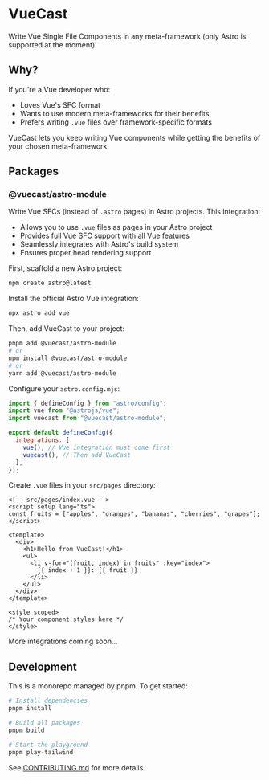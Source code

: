 # VueCast

Write Vue Single File Components in any meta-framework (only Astro is supported at the moment).

## Why?

If you're a Vue developer who:

- Loves Vue's SFC format
- Wants to use modern meta-frameworks for their benefits
- Prefers writing `.vue` files over framework-specific formats

VueCast lets you keep writing Vue components while getting the benefits of your chosen meta-framework.

## Packages

### @vuecast/astro-module

Write Vue SFCs (instead of `.astro` pages) in Astro projects. This integration:

- Allows you to use `.vue` files as pages in your Astro project
- Provides full Vue SFC support with all Vue features
- Seamlessly integrates with Astro's build system
- Ensures proper head rendering support

First, scaffold a new Astro project:

```bash
npm create astro@latest
```

Install the official Astro Vue integration:

```bash
npx astro add vue
```

Then, add VueCast to your project:

```bash
pnpm add @vuecast/astro-module
# or
npm install @vuecast/astro-module
# or
yarn add @vuecast/astro-module
```

Configure your `astro.config.mjs`:

```js
import { defineConfig } from "astro/config";
import vue from "@astrojs/vue";
import vuecast from "@vuecast/astro-module";

export default defineConfig({
  integrations: [
    vue(), // Vue integration must come first
    vuecast(), // Then add VueCast
  ],
});
```

Create `.vue` files in your `src/pages` directory:

```vue
<!-- src/pages/index.vue -->
<script setup lang="ts">
const fruits = ["apples", "oranges", "bananas", "cherries", "grapes"];
</script>

<template>
  <div>
    <h1>Hello from VueCast!</h1>
    <ul>
      <li v-for="(fruit, index) in fruits" :key="index">
        {{ index + 1 }}: {{ fruit }}
      </li>
    </ul>
  </div>
</template>

<style scoped>
/* Your component styles here */
</style>
```

More integrations coming soon...

## Development

This is a monorepo managed by pnpm. To get started:

```bash
# Install dependencies
pnpm install

# Build all packages
pnpm build

# Start the playground
pnpm play-tailwind
```

See [CONTRIBUTING.md](./CONTRIBUTING.md) for more details.
